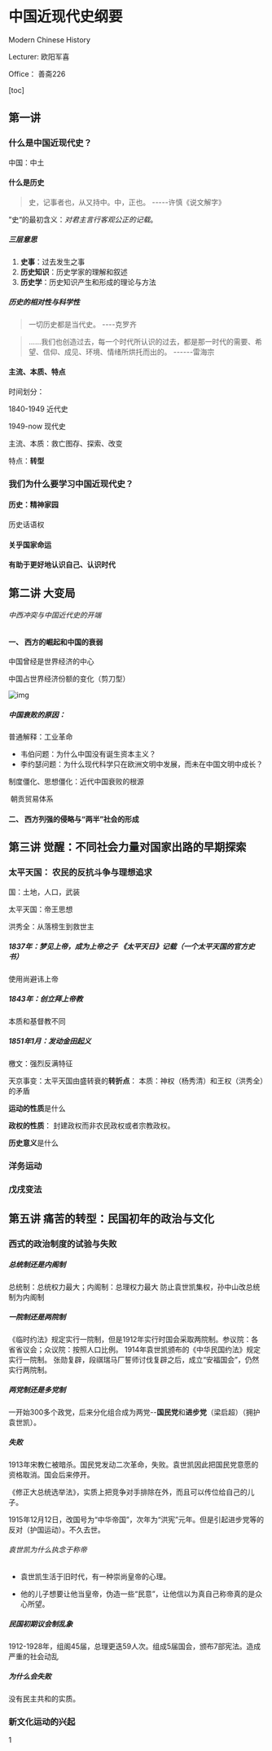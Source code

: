 # 中国近现代史纲要

Modern Chinese History

Lecturer: 欧阳军喜

Office： 善斋226

[toc]

## 第一讲



### 什么是中国近现代史？

中国：中土

#### 什么是历史

> 史，记事者也，从又持中。中，正也。    -----许慎《说文解字》

”史“的最初含义：*对君主言行客观公正的记载*。

##### 三层意思

1. **史事**：过去发生之事
2. **历史知识**：历史学家的理解和叙述
3. **历史学**：历史知识产生和形成的理论与方法

##### 历史的相对性与科学性

> 一切历史都是当代史。	----克罗齐

> ......我们也创造过去，每一个时代所认识的过去，都是那一时代的需要、希望、信仰、成见、环境、情绪所烘托而出的。	------雷海宗

#### 主流、本质、特点

时间划分：

1840-1949 近代史

1949-now 现代史

主流、本质：救亡图存、探索、改变

特点：**转型**

### 我们为什么要学习中国近现代史？

#### 历史：精神家园

历史话语权

#### 关乎国家命运



#### 有助于更好地认识自己、认识时代



## 第二讲 大变局

###### 中西冲突与中国近代史的开端

#### 一、 西方的崛起和中国的衰弱

中国曾经是世界经济的中心

中国占世界经济份额的变化（剪刀型）

![img](https://qn-st0.yuketang.cn/FucM_1nCgQ9ZqaVl2YZLK8GUND1F)

##### 中国衰败的原因：

普通解释：工业革命

* 韦伯问题：为什么中国没有诞生资本主义？
* 李约瑟问题：为什么现代科学只在欧洲文明中发展，而未在中国文明中成长？

制度僵化、思想僵化：近代中国衰败的根源

​	朝贡贸易体系



#### 二、 西方列强的侵略与“两半”社会的形成





## 第三讲 觉醒：不同社会力量对国家出路的早期探索



### 太平天国： 农民的反抗斗争与理想追求

国：土地，人口，武装

太平天国：帝王思想

洪秀全：从落榜生到救世主

##### 1837年：梦见上帝，成为上帝之子 《太平天日》记载（一个太平天国的官方史书）

使用尚避讳上帝

##### 1843年：创立拜上帝教

本质和基督教不同

##### 1851年1月：发动金田起义

檄文：强烈反满特征

天京事变：太平天国由盛转衰的**转折点**： 本质：神权（杨秀清）和王权（洪秀全）的矛盾

**运动的性质**是什么

**政权的性质**： 封建政权而非农民政权或者宗教政权。

**历史意义**是什么

### 洋务运动

### 戊戌变法

## 第五讲 痛苦的转型：民国初年的政治与文化

### 西式的政治制度的试验与失败

##### 总统制还是内阁制

总统制：总统权力最大；内阁制：总理权力最大
防止袁世凯集权，孙中山改总统制为内阁制

##### 一院制还是两院制

《临时约法》规定实行一院制，但是1912年实行时国会采取两院制。参议院：各省省议会；众议院：按照人口比例。
1914年袁世凯颁布的《中华民国约法》规定实行一院制。
张勋复辟，段祺瑞马厂誓师讨伐复辟之后，成立“安福国会”，仍然实行两院制。

##### 两党制还是多党制

一开始300多个政党，后来分化组合成为两党--**国民党**和**进步党**（梁启超）（拥护袁世凯）。



##### 失败

1913年宋教仁被暗杀。国民党发动二次革命，失败。袁世凯因此把国民党意愿的资格取消。国会后来停开。

《修正大总统选举法》，实质上把竞争对手排除在外，而且可以传位给自己的儿子。

1915年12月12日，改国号为“中华帝国”，次年为“洪宪”元年。但是引起进步党等的反对（护国运动）。不久去世。

###### 袁世凯为什么执念于称帝

- 袁世凯生活于旧时代，有一种崇尚皇帝的心理。

- 他的儿子想要让他当皇帝，伪造一些“民意”，让他信以为真自己称帝真的是众心所望。

##### 民国初期议会制乱象

1912-1928年，组阁45届，总理更迭59人次。组成5届国会，颁布7部宪法。造成严重的社会动乱

##### 为什么会失败

没有民主共和的实质。

### 新文化运动的兴起

1
